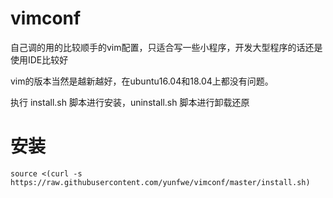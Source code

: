 # vimconf
自己调的用的比较顺手的vim配置，只适合写一些小程序，开发大型程序的话还是使用IDE比较好

vim的版本当然是越新越好，在ubuntu16.04和18.04上都没有问题。

执行 install.sh 脚本进行安装，uninstall.sh 脚本进行卸载还原

# 安装

`source <(curl -s https://raw.githubusercontent.com/yunfwe/vimconf/master/install.sh)`
